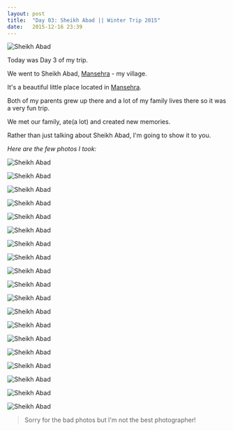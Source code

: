 ```yaml
---
layout: post
title:  "Day 03: Sheikh Abad || Winter Trip 2015"
date:   2015-12-16 23:39
---
```


![Sheikh Abad](/assets/d3isl/01.jpg)

Today was Day 3 of my trip.

We went to Sheikh Abad, [Mansehra](https://en.wikipedia.org/wiki/Mansehra) - my village.

It's a beautiful little place located in [Mansehra](https://en.wikipedia.org/wiki/Mansehra).

Both of my parents grew up there and a lot of my family lives there so it was a very fun trip.

We met our family, ate(a lot) and created new memories.

Rather than just talking about Sheikh Abad, I'm going to show it to you.

*Here are the few photos I took:*

![Sheikh Abad](/assets/d3isl/02.jpg)

![Sheikh Abad](/assets/d3isl/03.jpg)

![Sheikh Abad](/assets/d3isl/04.jpg)

![Sheikh Abad](/assets/d3isl/05.jpg)

![Sheikh Abad](/assets/d3isl/06.jpg)

![Sheikh Abad](/assets/d3isl/07.jpg)

![Sheikh Abad](/assets/d3isl/08.jpg)

![Sheikh Abad](/assets/d3isl/09.jpg)

![Sheikh Abad](/assets/d3isl/10.jpg)

![Sheikh Abad](/assets/d3isl/11.jpg)

![Sheikh Abad](/assets/d3isl/12.jpg)

![Sheikh Abad](/assets/d3isl/13.jpg)

![Sheikh Abad](/assets/d3isl/14.jpg)

![Sheikh Abad](/assets/d3isl/15.jpg)

![Sheikh Abad](/assets/d3isl/16.jpg)

![Sheikh Abad](/assets/d3isl/17.jpg)

![Sheikh Abad](/assets/d3isl/18.jpg)

![Sheikh Abad](/assets/d3isl/19.jpg)

![Sheikh Abad](/assets/d3isl/20.jpg)

> Sorry for the bad photos but I'm not the best photographer! 
